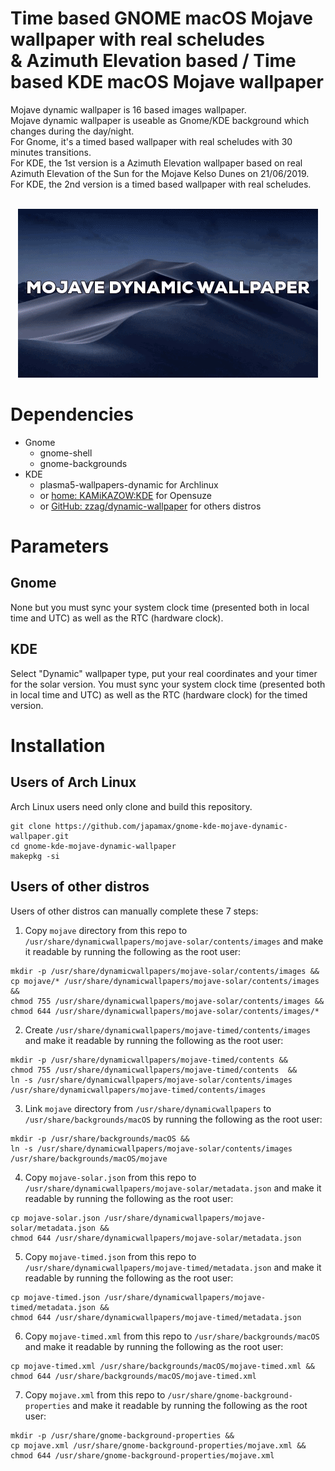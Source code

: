 # Time based GNOME macOS Mojave wallpaper with real scheludes</br>& Azimuth Elevation based / Time based KDE macOS Mojave wallpaper

Mojave dynamic wallpaper is 16 based images wallpaper.</br>
Mojave dynamic wallpaper is useable as Gnome/KDE background which changes during the day/night.</br>
For Gnome, it's a timed based wallpaper with real scheludes with 30 minutes transitions.</br>
For KDE, the 1st version is a Azimuth Elevation wallpaper based on real Azimuth Elevation of the Sun for the Mojave Kelso Dunes on 21/06/2019.</br>
For KDE, the 2nd version is  a timed based wallpaper with real scheludes.</br></br>


<p align="center">
  <img width="480" height="270" src="gnome-kde-dynamic-wallpaper-mojave.gif">
</p>


# Dependencies
* Gnome
  * gnome-shell
  * gnome-backgrounds
* KDE
  * plasma5-wallpapers-dynamic for Archlinux 
  * or [home: KAMiKAZOW:KDE](https://software.opensuse.org//download.html?project=home%3AKAMiKAZOW%3AKDE&package=plasma5-dynamic-wallpaper) for Opensuze
  - or [GitHub: zzag/dynamic-wallpaper](https://github.com/zzag/dynamic-wallpaper) for others distros

# Parameters
## Gnome
None but you must sync your system clock time (presented both in local time and UTC) as well as the RTC (hardware clock).
## KDE
Select "Dynamic" wallpaper type, put your real coordinates and your timer for the solar version.
You must sync your system clock time (presented both in local time and UTC) as well as the RTC (hardware clock) for the timed version.


# Installation
## Users of Arch Linux
Arch Linux users  need only clone and build this repository.

```
git clone https://github.com/japamax/gnome-kde-mojave-dynamic-wallpaper.git
cd gnome-kde-mojave-dynamic-wallpaper
makepkg -si
```

## Users of other distros
Users of other distros can manually complete these 7 steps:

1) Copy `mojave` directory from this repo  to `/usr/share/dynamicwallpapers/mojave-solar/contents/images` and make it readable by running the following as the root user:
```
mkdir -p /usr/share/dynamicwallpapers/mojave-solar/contents/images && 
cp mojave/* /usr/share/dynamicwallpapers/mojave-solar/contents/images && 
chmod 755 /usr/share/dynamicwallpapers/mojave-solar/contents/images && 
chmod 644 /usr/share/dynamicwallpapers/mojave-solar/contents/images/*
```

2) Create `/usr/share/dynamicwallpapers/mojave-timed/contents/images` and make it readable by running the following as the root user:
```
mkdir -p /usr/share/dynamicwallpapers/mojave-timed/contents && 
chmod 755 /usr/share/dynamicwallpapers/mojave-timed/contents  && 
ln -s /usr/share/dynamicwallpapers/mojave-solar/contents/images /usr/share/dynamicwallpapers/mojave-timed/contents/images 
```


3) Link `mojave` directory from `/usr/share/dynamicwallpapers` to `/usr/share/backgrounds/macOS` by running the following as the root user:
```
mkdir -p /usr/share/backgrounds/macOS &&
ln -s /usr/share/dynamicwallpapers/mojave-solar/contents/images /usr/share/backgrounds/macOS/mojave
```

4) Copy `mojave-solar.json` from this repo  to `/usr/share/dynamicwallpapers/mojave-solar/metadata.json` and make it readable by running the following as the root user:
```
cp mojave-solar.json /usr/share/dynamicwallpapers/mojave-solar/metadata.json && 
chmod 644 /usr/share/dynamicwallpapers/mojave-solar/metadata.json
```

5) Copy `mojave-timed.json` from this repo  to `/usr/share/dynamicwallpapers/mojave-timed/metadata.json` and make it readable by running the following as the root user:
```
cp mojave-timed.json /usr/share/dynamicwallpapers/mojave-timed/metadata.json && 
chmod 644 /usr/share/dynamicwallpapers/mojave-timed/metadata.json
```

6) Copy `mojave-timed.xml` from this repo  to `/usr/share/backgrounds/macOS` and make it readable by running the following as the root user:
```
cp mojave-timed.xml /usr/share/backgrounds/macOS/mojave-timed.xml && 
chmod 644 /usr/share/backgrounds/macOS/mojave-timed.xml
```

7) Copy `mojave.xml` from this repo  to `/usr/share/gnome-background-properties` and make it readable by running the following as the root user:
```
mkdir -p /usr/share/gnome-background-properties && 
cp mojave.xml /usr/share/gnome-background-properties/mojave.xml && 
chmod 644 /usr/share/gnome-background-properties/mojave.xml
```
